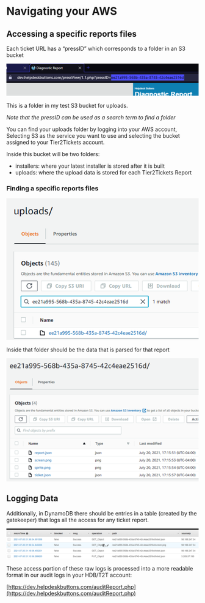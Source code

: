 # Navigating your AWS 

## Accessing a specific reports files

Each ticket URL has a  “pressID” which corresponds to a folder in an S3 bucket

![](images/s3-1.png "Press ID")

This is a folder in my test S3 bucket for uploads. 

*Note that the pressID can be used as a search term to find a folder*



You can find your uploads folder by logging into your AWS account, Selecting S3 as the service you want to use and selecting the bucket assigned to your Tier2Tickets account.

Inside this bucket will be two folders: 

- installers: where your latest installer is stored after it is built
- uploads: where the upload data is stored for each Tier2Tickets Report

### Finding a specific reports files

![](images/s3-2.png "Find S3 Upload Folder")



Inside that folder should be the data that is parsed for that report

![](images/s3-3.png "Inspect S3 Upload Folder")

## Logging Data

Additionally, in DynamoDB there should be entries in a table (created by the gatekeeper) that logs all the access for any ticket report.

![](images/s3-4.png "Inspect S3 Upload Folder")

These access portion of these raw logs is processed into a more readable format in our audit logs in your HDB/T2T account: 

[https://dev.helpdeskbuttons.com/auditReport.php](https://dev.helpdeskbuttons.com/auditReport.php)

